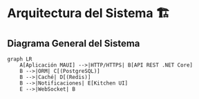 # Arquitectura del Sistema 🏗️

## Diagrama General del Sistema
```mermaid
graph LR
    A[Aplicación MAUI] -->|HTTP/HTTPS| B[API REST .NET Core]
    B -->|ORM| C[(PostgreSQL)]
    B -->|Caché| D[(Redis)]
    B -->|Notificaciones| E[Kitchen UI]
    E -->|WebSocket| B

```